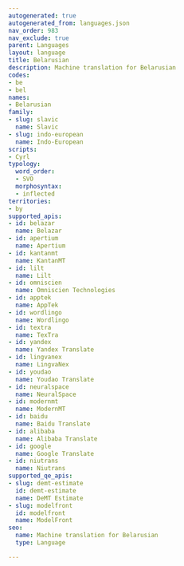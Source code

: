 ```yaml
---
autogenerated: true
autogenerated_from: languages.json
nav_order: 983
nav_exclude: true
parent: Languages
layout: language
title: Belarusian
description: Machine translation for Belarusian
codes:
- be
- bel
names:
- Belarusian
family:
- slug: slavic
  name: Slavic
- slug: indo-european
  name: Indo-European
scripts:
- Cyrl
typology:
  word_order:
  - SVO
  morphosyntax:
  - inflected
territories:
- by
supported_apis:
- id: belazar
  name: Belazar
- id: apertium
  name: Apertium
- id: kantanmt
  name: KantanMT
- id: lilt
  name: Lilt
- id: omniscien
  name: Omniscien Technologies
- id: apptek
  name: AppTek
- id: wordlingo
  name: Wordlingo
- id: textra
  name: TexTra
- id: yandex
  name: Yandex Translate
- id: lingvanex
  name: LingvaNex
- id: youdao
  name: Youdao Translate
- id: neuralspace
  name: NeuralSpace
- id: modernmt
  name: ModernMT
- id: baidu
  name: Baidu Translate
- id: alibaba
  name: Alibaba Translate
- id: google
  name: Google Translate
- id: niutrans
  name: Niutrans
supported_qe_apis:
- slug: demt-estimate
  id: demt-estimate
  name: DeMT Estimate
- slug: modelfront
  id: modelfront
  name: ModelFront
seo:
  name: Machine translation for Belarusian
  type: Language

---
```


